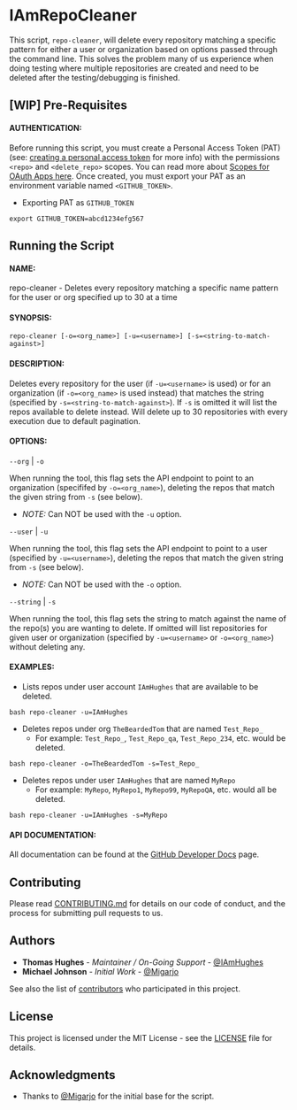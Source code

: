 # IAmRepoCleaner
This script, `repo-cleaner`, will delete every repository matching a specific pattern for either a user or organization based on options passed through the command line. This solves the problem many of us experience when doing testing where multiple repositories are created and need to be deleted after the testing/debugging is finished.

## [WIP] Pre-Requisites

#### AUTHENTICATION:
Before running this script, you must create a Personal Access Token (PAT) (see: [creating a personal access token](https://help.github.com/articles/creating-a-personal-access-token-for-the-command-line/) for more info) with the permissions `<repo>` and `<delete_repo>` scopes. You can read more about [Scopes for OAuth Apps here](https://developer.github.com/apps/building-oauth-apps/scopes-for-oauth-apps/). Once created, you must export your PAT as an environment variable named `<GITHUB_TOKEN>`.

  * Exporting PAT as `GITHUB_TOKEN`
 
```shell
export GITHUB_TOKEN=abcd1234efg567
```

## Running the Script

#### NAME:
repo-cleaner - Deletes every repository matching a specific name pattern for the user or org specified up to 30 at a time

#### SYNOPSIS:

```
repo-cleaner [-o=<org_name>] [-u=<username>] [-s=<string-to-match-against>]
```

#### DESCRIPTION:
Deletes every repository for the user (if `-u=<username>` is used) or for an organization (if `-o=<org_name>` is used instead) that matches the string (specified by `-s=<string-to-match-against>`). If `-s` is omitted it will list the repos available to delete instead. Will delete up to 30 repositories with every execution due to default pagination.

#### OPTIONS:

`--org` | `-o`

When running the tool, this flag sets the API endpoint to point to an organization (specififed by `-o=<org_name>`), deleting the repos that match the given string from `-s` (see below).
* _NOTE:_ Can NOT be used with the `-u` option.

`--user` | `-u`

When running the tool, this flag sets the API endpoint to point to a user (specified by `-u=<username>`), deleting the repos that match the given string from `-s` (see below).
* _NOTE:_ Can NOT be used with the `-o` option.

`--string` | `-s`

When running the tool, this flag sets the string to match against the name of the repo(s) you are wanting to delete. If omitted will list repositories for given user or organization (specified by `-u=<username>` or `-o=<org_name>`) without deleting any.

#### EXAMPLES:
* Lists repos under user account `IAmHughes` that are available to be deleted.

```shell
bash repo-cleaner -u=IAmHughes
```

* Deletes repos under org `TheBeardedTom` that are named `Test_Repo_`
  * For example: `Test_Repo_`, `Test_Repo_qa`, `Test_Repo_234`, etc. would be deleted.

```shell
bash repo-cleaner -o=TheBeardedTom -s=Test_Repo_
```

* Deletes repos under user `IAmHughes` that are named `MyRepo`
  * For example: `MyRepo`, `MyRepo1`, `MyRepo99`, `MyRepoQA`, etc. would all be deleted.

```shell
bash repo-cleaner -u=IAmHughes -s=MyRepo
```

#### API DOCUMENTATION:
All documentation can be found at the [GitHub Developer Docs](https://developer.github.com/v3/) page.

## Contributing

Please read [CONTRIBUTING.md](https://github.com/IAmHughes/IAmRepoCleaner/blob/master/.github/CONTRIBUTING.md) for details on our code of conduct, and the process for submitting pull requests to us.

## Authors

* **Thomas Hughes** - _Maintainer / On-Going Support_ - [@IAmHughes](https://GitHub.com/IAmHughes)
* **Michael Johnson** - _Initial Work_ - [@Migarjo](https://GitHub.com/Migarjo)

See also the list of [contributors](https://github.com/IAmHughes/IAmRepoCleaner/contributors) who participated in this project.

## License

This project is licensed under the MIT License - see the [LICENSE](https://github.com/IAmHughes/IAmRepoCleaner/blob/master/LICENSE) file for details.

## Acknowledgments

* Thanks to [@Migarjo](https://GitHub.com/Migarjo) for the initial base for the script.

